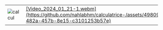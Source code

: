 
<!DOCTYPE html>
<html lang="en">
<head>
    <meta charset="UTF-8">
    <meta http-equiv="X-UA-Compatible" content="IE=edge">
    <meta name="viewport" content="width=device-width, initial-scale=1.0">
    <title>GitHub Embeds</title>
</head>
<body>
    <table>
        <tr>
            <td><img src="https://github.com/nahlabhm/calculatrice-/assets/49809803/424dfd92-c964-4680-b951-dd96cf4292f0" alt="calcul"></td>
            <td><a href="">[Video_2024_01_21-1.webm](https://github.com/nahlabhm/calculatrice-/assets/49809803/8629beb2-482a-457b-8e15-c3101253b57e)
</a></td>
        </tr>
    </table>
</body>
</html>
